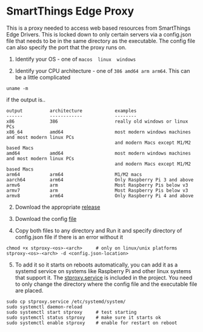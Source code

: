 # SmartThings Edge Proxy 

This is a proxy needed to access web based resources from SmartThings Edge Drivers. This is locked down to only certain servers via a config.json file that needs to be in the same directory as the executable. The config file can also specify the port that the proxy runs on.


1. Identify your OS - one of `macos  linux  windows`

2. Identify your CPU architecture - one of `386 amd64 arm arm64`. This can be a little complicated

```
uname -m
```

if the output is.. 

```
output          architecture            examples
------          ------------            --------
x86             386                     really old windows or linux PCs
x86_64          amd64                   most modern windows machines and most modern linux PCs 
                                        and modern Macs except M1/M2 based Macs
amd64           amd64                   most modern windows machines and most modern linux PCs 
                                        and modern Macs except M1/M2 based Macs
arm64           arm64                   M1/M2 macs
aarch64         arm64                   Only Raspberry Pi 3 and above
armv6           arm                     Most Raspberry Pis below v3
armv7           arm                     Most Raspberry Pis below v3
armv8           arm64                   Only Raspberry Pi 4 and above
```

2. Download the appropriate [release](https://github.com/schwark/stproxy/releases/latest)

3. Download the config [file](https://raw.githubusercontent.com/schwark/stproxy/main/config.json)

4. Copy both files to any directory and Run it and specify directory of config.json file if there is an error without it

```
chmod +x stproxy-<os>-<arch>     # only on linux/unix platforms
stproxy-<os>-<arch> -d <config.json-location>
```

5. To add it so it starts on reboots automatically, you can add it as a systemd service on systems like Raspberry Pi and other linux systems that support it. The [stproxy.service](https://raw.githubusercontent.com/schwark/stproxy/main/stproxy.service) is included in the project. You need to only change the directory where the config file and the executable file are placed.

```
sudo cp stproxy.service /etc/systemd/system/
sudo systemctl daemon-reload
sudo systemctl start stproxy     # test starting
sudo systemctl status stproxy    # make sure it starts ok
sudo systemctl enable stproxy    # enable for restart on reboot 
```



